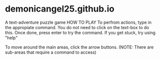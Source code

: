 # demonicangel25.github.io
 A text-adventure puzzle game
 HOW TO PLAY
 To perfrom actions, type in the appropiate command. You do not need to click on the text-box to do this. Once done, press enter to try the command. If you get stuck, try using "help"
 
 To move around the main areas, click the arrow buttons. (NOTE: There are sub-areas that require a command to access)
